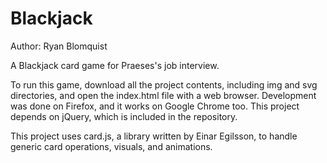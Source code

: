 # Blackjack
Author: Ryan Blomquist

 A Blackjack card game for Praeses's job interview.

 To run this game, download all the project contents, including img and svg directories,  and open the index.html file with a web browser.  Development was done on Firefox, and it works on Google Chrome too.  This project depends on jQuery, which is included in the repository.
 
 This project uses card.js, a library written by Einar Egilsson, to handle generic card operations, visuals, and animations.